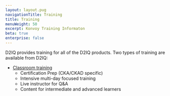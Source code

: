 ```yaml
---
layout: layout.pug
navigationTitle: Training
title: Training
menuWeight: 50
excerpt: Konvoy Training Informaton
beta: true
enterprise: false
---
```


<!-- markdownlint-disable MD004 MD007 MD025 MD030 -->

D2IQ provides training for all of the D2IQ products. Two types of training are available from D2IQ:

- [Classroom training](https://d2iq.com/services-and-support)
  - Certification Prep (CKA/CKAD specific)
  - Intensive multi-day focused training
  - Live instructor for Q&A
  - Content for intermediate and advanced learners

